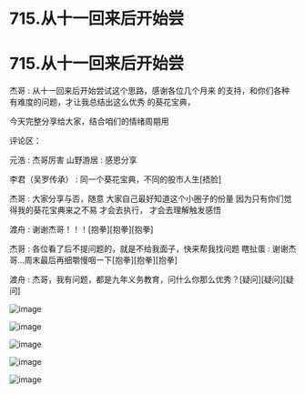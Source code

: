 # 715.从十一回来后开始尝

# 715.从十一回来后开始尝

杰哥 : 从十一回来后开始尝试这个思路，感谢各位几个月来 的支持，和你们各种有难度的问题，才让我总结出这么优秀 的葵花宝典，

今天完整分享给大家，结合咱们的情绪周期用

评论区：

元浩 : 杰哥厉害 山野游居 : 感恩分享

李君（吴罗传承） : 同一个葵花宝典，不同的股市人生[捂脸]

杰哥 : 大家分享与否，随意 大家自己最好知道这个小圈子的份量 因为只有你们觉得我的葵花宝典来之不易 才会去执行， 才会去理解触发感悟

渡舟 : 谢谢杰哥！！！[抱拳][抱拳][抱拳]

杰哥 : 各位看了后不提问题的，就是不给我面子，快来帮我找问题 瞎扯蛋 : 谢谢杰哥…周末最后再细嚼慢咽一下[抱拳][抱拳][抱拳]

渡舟 : 杰哥，我有问题，都是九年义务教育，问什么你那么优秀？[疑问][疑问][疑问]

![image](img/Image_227.png)

![image](img/Image_228.png)

![image](img/Image_229.png)

![image](img/Image_230.png)

![image](img/Image_231.png)